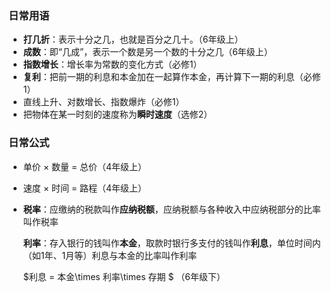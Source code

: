 ### 日常用语

- **打几折**：表示十分之几，也就是百分之几十。（6年级上）
- **成数**：即“几成”，表示一个数是另一个数的十分之几（6年级上）
- **指数增长**：增长率为常数的变化方式（必修1）
- **复利**：把前一期的利息和本金加在一起算作本金，再计算下一期的利息（必修1）
- 直线上升、对数增长、指数爆炸（必修1）
- 把物体在某一时刻的速度称为**瞬时速度**（选修2）



### 日常公式

- 单价 $\times$ 数量 = 总价（4年级上）

- 速度 $\times$ 时间 = 路程（4年级上）

- **税率**：应缴纳的税款叫作**应纳税额**，应纳税额与各种收入中应纳税部分的比率叫作税率

  **利率**：存入银行的钱叫作**本金**，取款时银行多支付的钱叫作**利息**，单位时间内（如1年、1月等）利息与本金的比率叫作利率

  $利息 = 本金\times 利率\times 存期 $ （6年级下）









